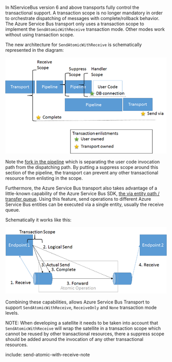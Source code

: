 In NServiceBus version 6 and above transports fully control the transactional support. A transaction scope is no longer mandatory in order to orchestrate dispatching of messages with complete/rollback behavior. The Azure Service Bus transport only uses a transaction scope to implement the `SendAtomicWithReceive` transaction mode. Other modes work without using transaction scope. 

The new architecture for `SendAtomicWithReceive` is schematically represented in the diagram:

![Transactions v7](transactions-v7.png)

Note the [fork in the pipeline](/nservicebus/pipeline/steps-stages-connectors.md) which is separating the user code invocation path from the dispatching path. By putting a suppress scope around this section of the pipeline, the transport can prevent any other transactional resource from enlisting in the scope.

Furthermore, the Azure Service Bus transport also takes advantage of a little-known capability of the Azure Service Bus SDK, [the via entity path / transfer queue](https://github.com/Azure-Samples/azure-servicebus-messaging-samples/tree/master/AtomicTransactions). Using this feature, send operations to different Azure Service Bus entities can be executed via a single entity, usually the receive queue.  

Schematically it works like this:

![Send Via](send-via.png)

Combining these capabilities, allows Azure Service Bus Transport to support `SendAtomicWithReceive`, `ReceiveOnly` and `None` transaction mode levels.

NOTE: When developing a satellite it needs to be taken into account that `SendAtomicWithReceive` will wrap the satellite in a transaction scope which cannot be reused by other transactional resources, there a suppress scope should be added around the invocation of any other transactional resources.

include: send-atomic-with-receive-note